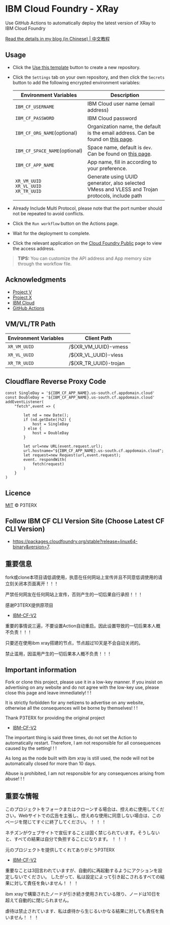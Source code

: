# IBM Cloud Foundry - XRay

Use GitHub Actions to automatically deploy the latest version of XRay to IBM Cloud Foundry

[Read the details in my blog (in Chinese) | 中文教程](https://p3terx.com/archives/how-to-use-ibm-cloud-gracefully-for-free.html)

## Usage

- Click the [Use this template](https://github.com/P3TERX/IBM-CF-V2/generate) button to create a new repository.
- Click the `Settings` tab on your own repository, and then click the `Secrets` button to add the following encrypted environment variables:

  | Environment Variables | Description |
  | --------------------- | ----------- |
  | `IBM_CF_USERNAME`       | IBM Cloud user name (email address) |
  | `IBM_CF_PASSWORD` | IBM Cloud password |
  | `IBM_CF_ORG_NAME`(optional) | Organization name, the default is the email address. Can be found on [this page](https://cloud.ibm.com/account/cloud-foundry). |
  | `IBM_CF_SPACE_NAME`(optional) | Space name, default is `dev`. Can be found on [this page](https://cloud.ibm.com/account/cloud-foundry). |
  | `IBM_CF_APP_NAME` | App name, fill in according to your preference. |
  | `XR_VM_UUID` </br> `XR_VL_UUID` </br> `XR_TR_UUID` | Generate using UUID generator, also selected VMess and VLESS and Trojan protocols, include path|

- Already Include Multi Protocol, please note that the port number should not be repeated to avoid conflicts.
- Click the `Run workflow` button on the Actions page.
- Wait for the deployment to complete.
- Click the relevant application on the [Cloud Foundry Public](https://cloud.ibm.com/cloudfoundry/public) page to view the access address.

> **TIPS:** You can customize the API address and App memory size through the workflow file.

## Acknowledgments

- [Project V](https://github.com/v2ray/v2ray-core.git)
- [Project X](https://github.com/XTLS/Xray-core.git)
- [IBM Cloud](https://cloud.ibm.com/)
- [GitHub Actions](https://github.com/features/actions)

## VM/VL/TR Path
  | Environment Variables | Client Path |
  | --------------------- | ----------- |
  | `XR_VM_UUID` | /${XR_VM_UUID}-vmess |
  | `XR_VL_UUID` | /${XR_VL_UUID}-vless |
  | `XR_TR_UUID` | /${XR_TR_UUID}-trojan |

## Cloudflare Reverse Proxy Code

```
const SingleDay = '${IBM_CF_APP_NAME}.us-south.cf.appdomain.cloud'
const DoubleDay = '${IBM_CF_APP_NAME}.us-south.cf.appdomain.cloud'
addEventListener(
    "fetch",event => {
    
        let nd = new Date();
        if (nd.getDate()%2) {
            host = SingleDay
        } else {
            host = DoubleDay
        }
        
        let url=new URL(event.request.url);
        url.hostname="${IBM_CF_APP_NAME}.us-south.cf.appdomain.cloud";
        let request=new Request(url,event.request);
        event. respondWith(
            fetch(request)
        )
    }
)
```

## Licence

[MIT](https://github.com/P3TERX/IBM-CF-V2/blob/main/LICENSE) © P3TERX

## Follow IBM CF CLI Version Site (Choose Latest CF CLI Version)

- https://packages.cloudfoundry.org/stable?release=linux64-binary&version=7.

## 重要信息

fork或clone本项目请低调使用，执意在任何网站上宣传并且不同意低调使用的请立刻关闭本页面离开！！！

严禁任何网友在任何网站上宣传，否则产生的一切后果自行承担！！！

感谢P3TERX提供原项目

- [IBM-CF-V2](https://github.com/P3TERX/IBM-CF-V2.git)

重要的事情说三遍，不要设置Action自动重启。因此设置导致的一切后果本人概不负责！！！

只要还在使用ibm xray搭建的节点，节点超过10天是不会自动关闭的。

禁止滥用，因滥用产生的一切后果本人概不负责！！！

## Important information

Fork or clone this project, please use it in a low-key manner. If you insist on advertising on any website and do not agree with the low-key use, please close this page and leave immediately! ! !

It is strictly forbidden for any netizens to advertise on any website, otherwise all the consequences will be borne by themselves! ! !

Thank P3TERX for providing the original project

- [IBM-CF-V2](https://github.com/P3TERX/IBM-CF-V2.git)

The important thing is said three times, do not set the Action to automatically restart. Therefore, I am not responsible for all consequences caused by the setting! ! !

As long as the node built with ibm xray is still used, the node will not be automatically closed for more than 10 days.

Abuse is prohibited, I am not responsible for any consequences arising from abuse! ! !

## 重要な情報

このプロジェクトをフォークまたはクローンする場合は、控えめに使用してください。Webサイトでの広告を主張し、控えめな使用に同意しない場合は、このページを閉じてすぐに終了してください。 ！ ！ ！

ネチズンがウェブサイトで宣伝することは固く禁じられています。そうしないと、すべての結果は自分で負担することになります。 ！ ！ ！

元のプロジェクトを提供してくれてありがとうP3TERX

- [IBM-CF-V2](https://github.com/P3TERX/IBM-CF-V2.git)

重要なことは3回言われていますが、自動的に再起動するようにアクションを設定しないでください。 したがって、私は設定によって引き起こされるすべての結果に対して責任を負いません！ ！ ！

ibm xrayで構築されたノードが引き続き使用されている限り、ノードは10日を超えて自動的に閉じられません。

虐待は禁止されています、私は虐待から生じるいかなる結果に対しても責任を負いません！ ！ ！
